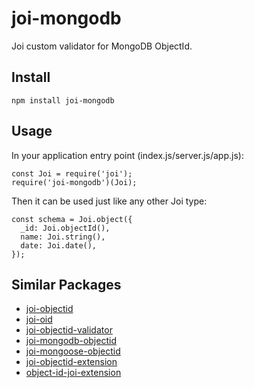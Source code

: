 # joi-mongodb
Joi custom validator for MongoDB ObjectId.

## Install
```
npm install joi-mongodb
```

## Usage
In your application entry point (index.js/server.js/app.js):
```
const Joi = require('joi');
require('joi-mongodb')(Joi);
```

Then it can be used just like any other Joi type:
```
const schema = Joi.object({
  _id: Joi.objectId(),
  name: Joi.string(),
  date: Joi.date(),
});
```

## Similar Packages
* [joi-objectid](https://www.npmjs.com/package/joi-objectid)
* [joi-oid](https://www.npmjs.com/package/joi-oid)
* [joi-objectid-validator](https://www.npmjs.com/package/joi-objectid-validator) 
* [joi-mongodb-objectid](https://www.npmjs.com/package/joi-mongodb-objectid) 
* [joi-mongoose-objectid](https://www.npmjs.com/package/joi-mongoose-objectid)
* [joi-objectid-extension](https://www.npmjs.com/package/joi-objectid-extension)
* [object-id-joi-extension](https://www.npmjs.com/package/object-id-joi-extension)
